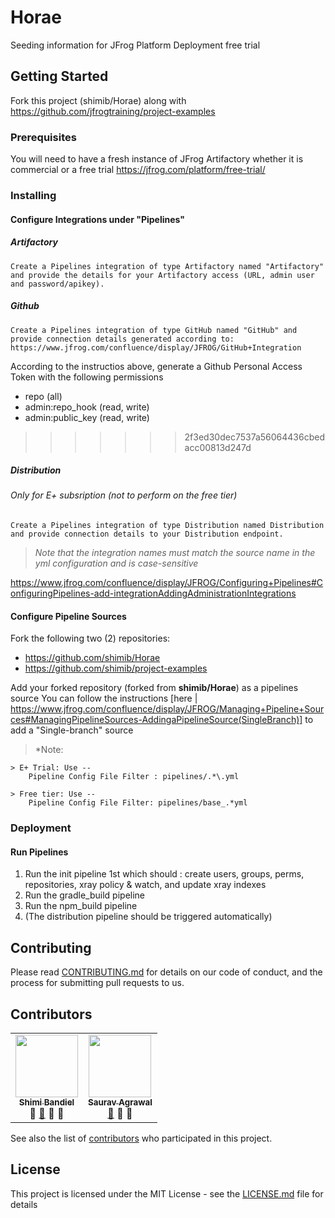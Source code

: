 # Horae

Seeding information for JFrog Platform Deployment free trial

## Getting Started

Fork this project (shimib/Horae) along with https://github.com/jfrogtraining/project-examples

### Prerequisites

You will need to have a fresh instance of JFrog Artifactory whether it is commercial or a free trial
https://jfrog.com/platform/free-trial/


### Installing

#### Configure Integrations under "Pipelines"
#####  Artifactory
    Create a Pipelines integration of type Artifactory named "Artifactory" and provide the details for your Artifactory access (URL, admin user and password/apikey).

##### Github 
    Create a Pipelines integration of type GitHub named "GitHub" and provide connection details generated according to: https://www.jfrog.com/confluence/display/JFROG/GitHub+Integration

According to the instructios above, generate a Github Personal Access Token with the following permissions
* repo (all)
* admin:repo_hook (read, write)
* admin:public_key (read, write)
>>>>>>> 2f3ed30dec7537a56064436cbedacc00813d247d
  
##### Distribution
###### Only for E+ subsription (not to perform on the free tier)
    Create a Pipelines integration of type Distribution named Distribution and provide connection details to your Distribution endpoint.
  
  
 > *Note that the integration names must match the source name in the yml configuration and is case-sensitive*
 
 https://www.jfrog.com/confluence/display/JFROG/Configuring+Pipelines#ConfiguringPipelines-add-integrationAddingAdministrationIntegrations
 
 
#### Configure Pipeline Sources
Fork the following two (2) repositories:
  
  * https://github.com/shimib/Horae
  * https://github.com/shimib/project-examples
  
Add your forked repository (forked from **shimib/Horae**) as a pipelines source
You can follow the instructions [here | https://www.jfrog.com/confluence/display/JFROG/Managing+Pipeline+Sources#ManagingPipelineSources-AddingaPipelineSource(SingleBranch)] to add a "Single-branch" source

> *Note: 
    
    > E+ Trial: Use -- 
        Pipeline Config File Filter : pipelines/.*\.yml
    
    > Free tier: Use --
        Pipeline Config File Filter: pipelines/base_.*yml
  

### Deployment

#### Run Pipelines
  1. Run the init pipeline 1st which should : create users, groups, perms, repositories, xray policy & watch, and update xray indexes
  2. Run the gradle_build pipeline
  3. Run the npm_build pipeline
  4. (The distribution pipeline should be triggered automatically)

## Contributing

Please read [CONTRIBUTING.md](https://github.com/shimib/Horae/blob/master/CONTRIBUTING.md) for details on our code of conduct, and the process for submitting pull requests to us.

## Contributors

<!-- ALL-CONTRIBUTORS-LIST:START - Do not remove or modify this section -->
<!-- prettier-ignore-start -->
<!-- markdownlint-disable -->
<table>
  <tr>
    <td align="center"><a href="https://github.com/shimib"><img src="https://avatars0.githubusercontent.com/u/2115093?s=400&u=83fe53677b3bbabf095ac89911d7ccccbb756f65&v=4" width="100px;" alt=""/><br /><sub><b>Shimi Bandiel</b></sub></a><br /><a title="Answering Questions">💬</a> <a href="https://github.com/shimib/Horae/commits?author=shimib" title="Documentation">📖</a> <a title="Reviewed Pull Requests">👀</a> <a title="Talks">📢</a></td>

<td align="center"><a href="https://github.com/sauravthefrog"><img src="https://avatars1.githubusercontent.com/u/61025719?s=400&u=2ff91a2ea0b176d1bd10e0acc3c44c50e4a5bb24&v=4" width="100px;" alt=""/><br /><sub><b>Saurav Agrawal</b></sub></a><br /><a href="https://github.com/shimib/Horae/commits?author=sauravthefrog" title="Documentation">📖</a> <a title="Reviewed Pull Requests">👀</a> <a title="Tools">🔧</a></td>
  </tr>
 </table>
 <!-- markdownlint-enable -->
<!-- prettier-ignore-end -->
<!-- ALL-CONTRIBUTORS-LIST:END -->

See also the list of [contributors](https://github.com/shimib/Horae/blob/master/contributors.md) who participated in this project.

## License

This project is licensed under the MIT License - see the [LICENSE.md](https://github.com/shimib/Horae/blob/master/LICENSE.md) file for details
